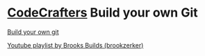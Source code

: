 # [CodeCrafters](https://codecrafters.io/) Build your own Git

[Build your own git](https://app.codecrafters.io/courses/git/overview)

[Youtube playlist by Brooks Builds (brookzerker)](https://www.youtube.com/playlist?list=PLrmY5pVcnuE_jPv620IWQV0TsJ_RCmg13)
